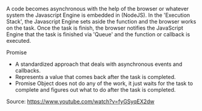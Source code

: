 A code becomes asynchronous with the help of the browser or whatever system the Javascript Engine is embedded in (NodeJS). In the 'Execution Stack', the Javascript Engine sets aside the function and the browser works on the task. Once the task is finish, the browser notifies the JavaScript Engine that the task is finished via 'Queue' and the function or callback is executed.

Promise
- A standardized approach that deals with asynchronous events and callbacks.
- Represents a value that comes back after the task is completed.
- Promise Object does not do any of the work, it just waits for the task to complete and figures out what to do after the task is completed.

Source: https://www.youtube.com/watch?v=fyGSyqEX2dw
